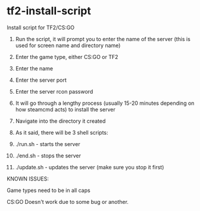 tf2-install-script
==================

Install script for TF2/CS:GO




1. Run the script, it will prompt you to enter the name of the server (this is used for screen name and directory name)

2. Enter the game type, either CS:GO or TF2

3. Enter the name

4. Enter the server port

5. Enter the server rcon password

6. It will go through a lengthy process (usually 15-20 minutes depending on how steamcmd acts) to install the server

7. Navigate into the directory it created

8. As it said, there will be 3 shell scripts:
  1. ./run.sh - starts the server
  2. ./end.sh - stops the server
  3. ./update.sh - updates the server (make sure you stop it first)


KNOWN ISSUES:

Game types need to be in all caps

CS:GO Doesn't work due to some bug or another.
